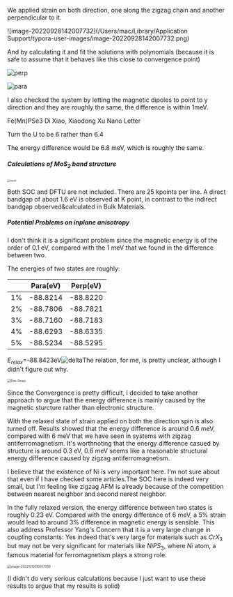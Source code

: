 We applied strain on both direction, one along the zigzag chain and another perpendicular to it.

![image-20220928142007732](/Users/mac/Library/Application Support/typora-user-images/image-20220928142007732.png)

And by calculating it and fit the solutions with polynomials (because it is safe to assume that it behaves like this close to convergence point)

![perp](/Users/mac/Desktop/perp.bmp)

![para](/Users/mac/Desktop/para.bmp)

I also checked the system by letting the magnetic dipoles to point to y direction and they are roughly the same, the difference is within 1meV.





Fe(Mn)PSe3 Di Xiao, Xiaodong Xu Nano Letter



Turn the U to be 6 rather than 6.4

The energy difference would be 6.8 meV, which is roughly the same.



##### Calculations of  $MoS_2$ band structure



<img src="/Users/mac/structure/MoS2/band2.png" alt="band2" style="zoom:36%;" />

Both SOC and DFTU are not included. There are 25 kpoints per line. A direct bandgap of about 1.6 eV is observed at K point, in contrast to the indirect bandgap observed&calculated in Bulk Materials.





##### Potential Problems on inplane anisotropy

I don't think it is a significant problem since the magnetic energy is of the order of 0.1 eV, compared with the 1 meV that we found in the difference between two.



The energies of two states are roughly:

|      | Para(eV) | Perp(eV) |
| ---- | -------- | -------- |
| 1%   | -88.8214 | -88.8220 |
| 2%   | -88.7806 | -88.7821 |
| 3%   | -88.7160 | -88.7183 |
| 4%   | -88.6293 | -88.6335 |
| 5%   | -88.5234 | -88.5295 |

$E_{relax}$=-88.8423eV![delta](/Users/mac/structure/NiPS3/delta.bmp)The relation, for me, is pretty unclear, although I didn't figure out why.

<img src="/Users/mac/structure/NiPS3/Ene-Strain.bmp" alt="Ene-Strain" style="zoom:50%;" />

Since the Convergence is pretty difficult, I decided to take another approach to argue that the energy difference is mainly caused by the magnetic sturcture rather than electronic structure. 

With the relaxed state of strain applied on both the direction spin is also turned off. Results showed that the energy difference is around 0.6 meV, compared with 6 meV that we have seen in systems with zigzag antiferromagnetism. It's worthnoting that the energy difference casued by structure is around 0.3 eV, 0.6 meV seems like a reasonable structural energy difference caused by zigzag antiferromagnetism.



I believe that the existence of Ni is very important here. I'm not sure about that even if I have checked some articles.The SOC here is indeed very small, but I'm feeling like zigzag AFM is already because of the competition between nearest neighbor and second nerest neighbor. 

In the fully relaxed version, the energy difference between two states is roughly 0.23 eV. Compared with the energy difference of 6 meV, a 5% strain would lead to around 3% difference in magnetic energy is sensible. This also address Professor Yang's Concern that it is a very large change in coupling constants: Yes indeed that's very large for materials such as $CrX_3$ but may not be very significant for materials like $NiPS_3$, where $Ni$ atom, a famous material for ferromagnetism plays a strong role.

<img src="/Users/mac/Library/Application Support/typora-user-images/image-20221012010037553.png" alt="image-20221012010037553" style="zoom:50%;" />

(I didn't do very serious calculations because I just want to use these results to argue that my results is solid)